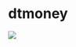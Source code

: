 # dtmoney
<img src="https://camo.githubusercontent.com/899448dd6209949da5131d92c7a6ad7cffe5024fc033cb1f4755191d8639a327/68747470733a2f2f692e696d6775722e636f6d2f4954486e3971762e706e67"/>
